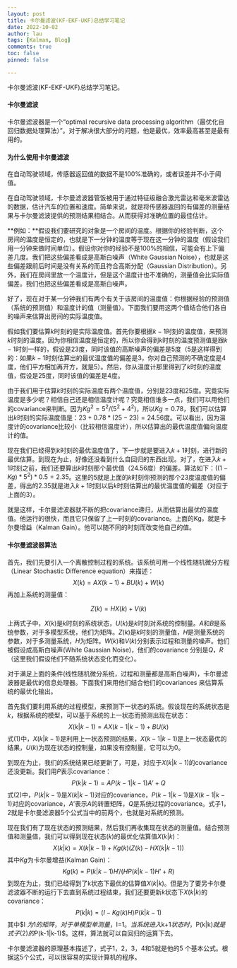 ```yaml
---
layout: post
title: 卡尔曼滤波(KF-EKF-UKF)总结学习笔记
date: 2022-10-02
author: lau
tags: [Kalman, Blog]
comments: true
toc: false
pinned: false

---
```


卡尔曼滤波(KF-EKF-UKF)总结学习笔记。

#### 卡尔曼滤波

卡尔曼滤波器是一个“optimal recursive data processing algorithm（最优化自回归数据处理算法）”。对于解决很大部分的问题，他是最优，效率最高甚至是最有用的。

#### 为什么使用卡尔曼滤波

在自动驾驶领域，传感器返回值的数据不是$100$%准确的，或者误差并不小于阈值。

在自动驾驶领域，卡尔曼滤波器管饭被用于通过特征级融合激光雷达和毫米波雷达的数据，估计汽车的位置和速度。简单来说，就是将传感器返回的有偏差的测量结果与卡尔曼滤波提供的预测结果相结合。从而获得对准确位置的最佳估计。

**例如：**假设我们要研究的对象是一个房间的温度。根据你的经验判断，这个房间的温度是恒定的，也就是下一分钟的温度等于现在这一分钟的温度（假设我们用一分钟来做时间单位）。假设你对你的经验不是$100$%的相信，可能会有上下偏差几度。我们把这些偏差看成是高斯白噪声（White Gaussian Noise），也就是这些偏差跟前后时间是没有关系的而且符合高斯分配（Gaussian Distribution）。另外，我们在房间里放一个温度计，但是这个温度计也不准确的，测量值会比实际值偏差。我们也把这些偏差看成是高斯白噪声。

好了，现在对于某一分钟我们有两个有关于该房间的温度值：你根据经验的预测值（系统的预测值）和温度计的值（测量值）。下面我们要用这两个值结合他们各自的噪声来估算出房间的实际温度值。

假如我们要估算$k$时刻的是实际温度值。首先你要根据$k-1$时刻的温度值，来预测$k$时刻的温度。因为你相信温度是恒定的，所以你会得到$k$时刻的温度预测值是跟$k-1$时刻一样的，假设是$23$度，同时该值的高斯噪声的偏差是$5$度（$5$是这样得到的：如果$k-1$时刻估算出的最优温度值的偏差是$3$，你对自己预测的不确定度是$4$度，他们平方相加再开方，就是$5$）。然后，你从温度计那里得到了$k$时刻的温度值，假设是$25$度，同时该值的偏差是$4$度。

由于我们用于估算$k$时刻的实际温度有两个温度值，分别是$23$度和$25$度。究竟实际温度是多少呢？相信自己还是相信温度计呢？究竟相信谁多一点，我们可以用他们的covariance来判断。因为$Kg^2=5^2/(5^2+4^2)$，所以$Kg=0.78$，我们可以估算出$k$时刻的实际温度值是：$23+0.78*(25-23)=24.56$度。可以看出，因为温度计的covariance比较小（比较相信温度计），所以估算出的最优温度值偏向温度计的值。

现在我们已经得到$k$时刻的最优温度值了，下一步就是要进入$k+1$时刻，进行新的最优估算。到现在为止，好像还没看到什么自回归的东西出现。对了，在进入$k+1$时刻之前，我们还要算出$k$时刻那个最优值（$24.56$度）的偏差。算法如下：$((1-Kg)*5^2)*0.5=2.35$。这里的$5$就是上面的$k$时刻你预测的那个$23$度温度值的偏差，得出的$2.35$就是进入$k+1$时刻以后$k$时刻估算出的最优温度值的偏差（对应于上面的$3$）。

就是这样，卡尔曼滤波器就不断的把covariance递归，从而估算出最优的温度值。他运行的很快，而且它只保留了上一时刻的covariance。上面的Kg，就是卡尔曼增益（Kalman Gain）。他可以随不同的时刻而改变他自己的值。

#### 卡尔曼滤波器算法

首先，我们先要引入一个离散控制过程的系统。该系统可用一个线性随机微分方程（Linear Stochastic Difference equation）来描述：
$$
X(k)=A X(k-1)+B U(k)+W(k)
$$
再加上系统的测量值：

$$
Z(k)=H X(k)+V(k)
$$


上两式子中，$X(k)$是$k$时刻的系统状态，$U(k)$是$k$时刻对系统的控制量。$A$和$B$是系统参数，对于多模型系统，他们为矩阵。$Z(k)$是$k$时刻的测量值，$H$是测量系统的参数，对于多测量系统，$H$为矩阵。$W(k)$和$V(k)$分别表示过程和测量的噪声。他们被假设成高斯白噪声(White Gaussian Noise)，他们的covariance 分别是$Q$，$R$（这里我们假设他们不随系统状态变化而变化）。

对于满足上面的条件(线性随机微分系统，过程和测量都是高斯白噪声)，卡尔曼滤波器是最优的信息处理器。下面我们来用他们结合他们的covariances 来估算系统的最优化输出。

首先我们要利用系统的过程模型，来预测下一状态的系统。假设现在的系统状态是$k$，根据系统的模型，可以基于系统的上一状态而预测出现在状态：
$$
X(k|k-1)=A X(k-1|k-1)+B U(k)
$$
式(1)中，$X(k|k-1)$是利用上一状态预测的结果，$X(k-1|k-1)$是上一状态最优的结果，$U(k)$为现在状态的控制量，如果没有控制量，它可以为$0$。

到现在为止，我们的系统结果已经更新了，可是，对应于$X(k|k-1)$的covariance还没更新。我们用$P$表示covariance：
$$
P(k|k-1)=A P(k-1|k-1) A’+Q
$$
式(2)中，$P(k|k-1)$是$X(k|k-1)$对应的covariance，$P(k-1|k-1)$是$X(k-1|k-1)$对应的covariance，$A’$表示$A$的转置矩阵，$Q$是系统过程的covariance。式子$1$，$2$就是卡尔曼滤波器$5$个公式当中的前两个，也就是对系统的预测。

现在我们有了现在状态的预测结果，然后我们再收集现在状态的测量值。结合预测值和测量值，我们可以得到现在状态$(k)$的最优化估算值$X(k|k)$：
$$
X(k|k)= X(k|k-1)+Kg(k) (Z(k)-H X(k|k-1))
$$
其中$Kg$为卡尔曼增益(Kalman Gain)：
$$
Kg(k)= P(k|k-1) H’ / (H P(k|k-1) H’ + R)
$$
到现在为止，我们已经得到了k状态下最优的估算值$X(k|k)$。但是为了要另卡尔曼滤波器不断的运行下去直到系统过程结束，我们还要更新$k$状态下$X(k|k)$的covariance：
$$
P(k|k)=(I-Kg(k) H)P(k|k-1)
$$
其中$I $为$1$的矩阵，对于单模型单测量，$I=1$。当系统进入$k+1$状态时，$P(k|k)$就是式子(2)的$P(k-1|k-1)$。这样，算法就可以自回归的运算下去。

卡尔曼滤波器的原理基本描述了，式子$1$，$2$，$3$，$4$和$5$就是他的$5$ 个基本公式。根据这$5$个公式，可以很容易的实现计算机的程序。

